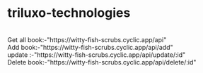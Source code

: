# triluxo-technologies

<br/>
Get all book:-"https://witty-fish-scrubs.cyclic.app/api"
<br/>
Add book:-"https://witty-fish-scrubs.cyclic.app/api/add"
<br/>
update :-"https://witty-fish-scrubs.cyclic.app/api/update/:id"
<br/>
Delete book:-"https://witty-fish-scrubs.cyclic.app/api/delete/:id"
<br/>
<br/>

